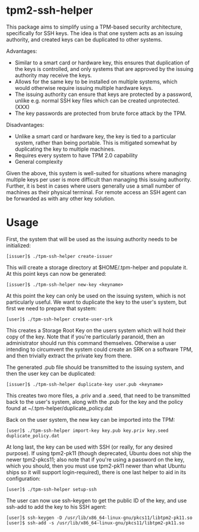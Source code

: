 tpm2-ssh-helper
===============
This package aims to simplify using a TPM-based security architecture,
specifically for SSH keys.  The idea is that one system acts as an issuing
authority, and created keys can be duplicated to other systems.

Advantages:
 * Similar to a smart card or hardware key, this ensures that duplication of
   the keys is controlled, and only systems that are approved by the issuing
   authority may receive the keys.
 * Allows for the same key to be installed on multiple systems, which would
   otherwise require issuing multiple hardware keys.
 * The issuing authority can ensure that keys are protected by a password,
   unlike e.g. normal SSH key files which can be created unprotected. (XXX)
 * The key passwords are protected from brute force attack by the TPM.

Disadvantages:
 * Unlike a smart card or hardware key, the key is tied to a particular system,
   rather than being portable.  This is mitigated somewhat by duplicating the
   key to multiple machines.
 * Requires every system to have TPM 2.0 capability
 * General complexity

Given the above, this system is well-suited for situations where managing
multiple keys per user is more difficult than managing this issuing authority.
Further, it is best in cases where users generally use a small number of
machines as their physical terminal.  For remote access an SSH agent can be
forwarded as with any other key solution.

Usage
=====
First, the system that will be used as the issuing authority needs to be initialized:

    [issuer]$ ./tpm-ssh-helper create-issuer

This will create a storage directory at $HOME/.tpm-helper and populate it.  At
this point keys can now be generated:

    [issuer]$ ./tpm-ssh-helper new-key <keyname>

At this point the key can only be used on the issuing system, which is not
particularly useful.  We want to duplicate the key to the user's system, but
first we need to prepare that system:

    [user]$ ./tpm-ssh-helper create-user-srk

This creates a Storage Root Key on the users system which will hold their copy
of the key.  Note that if you're particularly paranoid, then an administrator
should run this command themselves.  Otherwise a user intending to circumvent
the system could create an SRK on a software TPM, and then trivially extract
the private key from there.

The generated .pub file should be transmitted to the issuing system, and then
the user key can be duplicated:

    [issuer]$ ./tpm-ssh-helper duplicate-key user.pub <keyname>

This creates two more files, a .priv and a .seed, that need to be transmitted
back to the user's system, along with the .pub for the key and the policy found
at ~/.tpm-helper/duplicate\_policy.dat

Back on the user system, the new key can be imported into the TPM:

    [user]$ ./tpm-ssh-helper import-key key.pub key.priv key.seed duplicate_policy.dat

At long last, the key can be used with SSH (or really, for any desired
purpose).  If using tpm2-pk11 (though deprecated, Ubuntu does not ship the newer
tpm2-pkcs11; also note that if you're using a password on the key, which you
should, then you must use tpm2-pk11 newer than what Ubuntu ships so it will
support login-required), there is one last helper to aid in its configuration:

    [user]$ ./tpm-ssh-helper setup-ssh

The user can now use ssh-keygen to get the public ID of the key, and use
ssh-add to add the key to his SSH agent:

    [user]$ ssh-keygen -D /usr/lib/x86_64-linux-gnu/pkcs11/libtpm2-pk11.so
    [user]$ ssh-add -s /usr/lib/x86_64-linux-gnu/pkcs11/libtpm2-pk11.so
